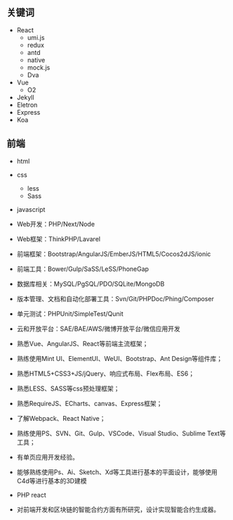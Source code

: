 ## 关键词

- React
  - umi.js
  - redux
  - antd
  - native
  - mock.js
  - Dva
- Vue
  - O2
- Jekyll
- Eletron
- Express
- Koa



## 前端

- html
- css
  - less
  - Sass
- javascript

- Web开发：PHP/Next/Node
- Web框架：ThinkPHP/Lavarel
- 前端框架：Bootstrap/AngularJS/EmberJS/HTML5/Cocos2dJS/ionic
- 前端工具：Bower/Gulp/SaSS/LeSS/PhoneGap
- 数据库相关：MySQL/PgSQL/PDO/SQLite/MongoDB
- 版本管理、文档和自动化部署工具：Svn/Git/PHPDoc/Phing/Composer
- 单元测试：PHPUnit/SimpleTest/Qunit
- 云和开放平台：SAE/BAE/AWS/微博开放平台/微信应用开发
- 熟悉Vue、AngularJS、React等前端主流框架；
- 熟练使用Mint UI、ElementUI、WeUI、Bootstrap、Ant Design等组件库；
- 熟悉HTML5+CSS3+JS/jQuery、响应式布局、Flex布局、ES6；
- 熟悉LESS、SASS等css预处理框架；
- 熟悉RequireJS、ECharts、canvas、Express框架；
- 了解Webpack、React Native；
- 熟练使用PS、SVN、Git、Gulp、VSCode、Visual Studio、Sublime Text等工具；
- 有单页应用开发经验。
- 能够熟练使用Ps、Ai、Sketch、Xd等工具进行基本的平面设计，能够使用C4d等进行基本的3D建模
- PHP react
- 对前端开发和区块链的智能合约方面有所研究，设计实现智能合约生成器。